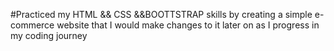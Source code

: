 ﻿ #Practiced my HTML && CSS &&BOOTTSTRAP skills by creating a simple e-commerce website that I would make changes to it later on as I progress in my coding journey

